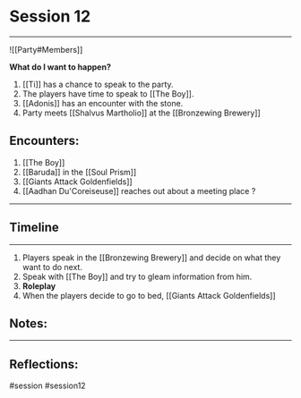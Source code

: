 # Session 12
---
![[Party#Members]]

**What do I want to happen?**
1. [[Ti]] has a chance to speak to the party.
2. The players have time to speak to [[The Boy]].
3. [[Adonis]] has an encounter with the stone.
4. Party meets [[Shalvus Martholio]] at the [[Bronzewing Brewery]]

## Encounters:
1. [[The Boy]]
2. [[Baruda]] in the [[Soul Prism]]
3. [[Giants Attack Goldenfields]]
4. [[Aadhan Du'Coreiseuse]] reaches out about a meeting place ?
---

## Timeline

---
1. Players speak in the [[Bronzewing Brewery]] and decide on what they want to do next.
2. Speak with [[The Boy]] and try to gleam information from him.
3. **Roleplay**
4. When the players decide to go to bed, [[Giants Attack Goldenfields]]

## Notes:

---
## Reflections:

#session #session12